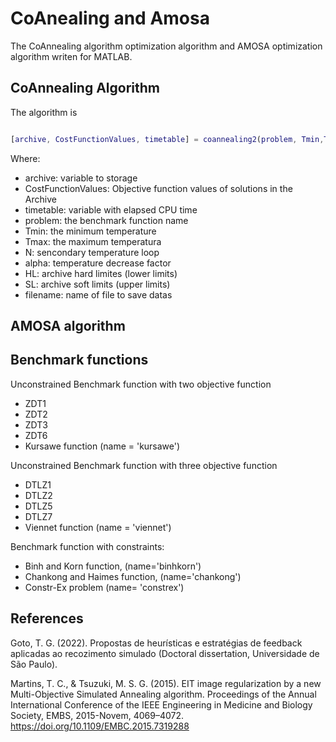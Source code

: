 # CoAnealing and Amosa
The CoAnnealing algorithm optimization algorithm and AMOSA optimization algorithm  writen for MATLAB. 

## CoAnnealing Algorithm

The algorithm is 


``` MATLAB

[archive, CostFunctionValues, timetable] = coannealing2(problem, Tmin,Tmax, N, alpha, HL, SL, filename)

```

Where:

* archive: variable to storage
* CostFunctionValues: Objective function values of solutions in the Archive
* timetable: variable with elapsed CPU time 
* problem:  the benchmark function name
* Tmin: the minimum temperature 
* Tmax: the maximum temperatura 
* N: sencondary temperature loop
* alpha: temperature decrease factor
* HL: archive hard limites (lower limits)
* SL: archive soft limits (upper limits)
* filename: name of file to save datas

## AMOSA algorithm





## Benchmark functions

Unconstrained Benchmark function with two objective function

* ZDT1
* ZDT2 
* ZDT3
* ZDT6
* Kursawe function (name = 'kursawe')

Unconstrained Benchmark function with three objective function

* DTLZ1
* DTLZ2
* DTLZ5
* DTLZ7
* Viennet function (name = 'viennet')

Benchmark function with constraints:

* Binh and Korn function, (name='binhkorn')
* Chankong and Haimes function, (name='chankong')
* Constr-Ex problem (name= 'constrex')

## References

Goto, T. G. (2022). Propostas de heurísticas e estratégias de feedback aplicadas ao recozimento simulado (Doctoral dissertation, Universidade de São Paulo).

Martins, T. C., & Tsuzuki, M. S. G. (2015). EIT image regularization by a new Multi-Objective Simulated Annealing algorithm. Proceedings of the Annual International Conference of the IEEE Engineering in Medicine and Biology Society, EMBS, 2015-Novem, 4069–4072. https://doi.org/10.1109/EMBC.2015.7319288